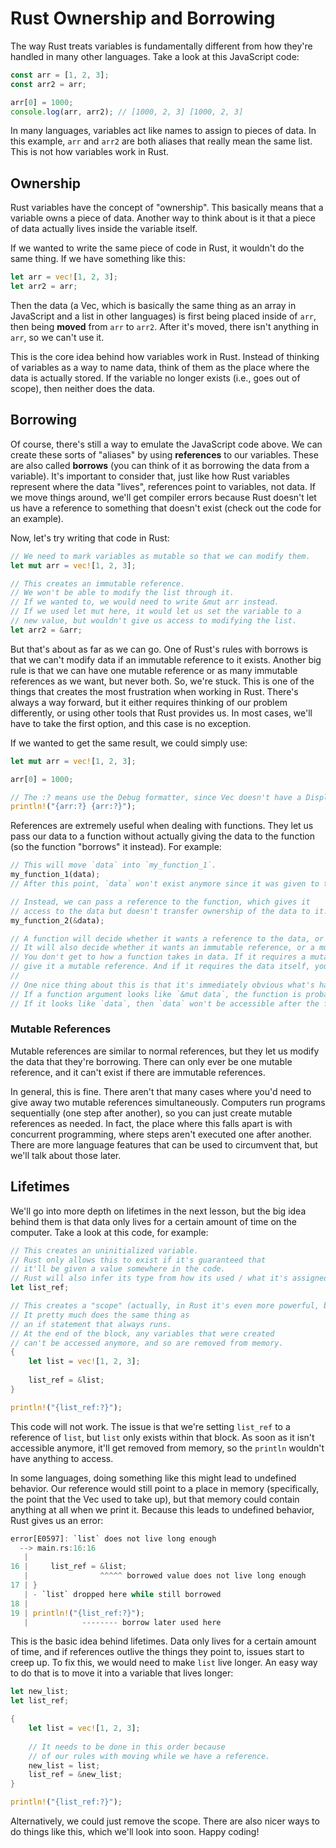 # Rust Ownership and Borrowing

The way Rust treats variables is fundamentally different from how they're handled in many other languages.
Take a look at this JavaScript code:
```js
const arr = [1, 2, 3];
const arr2 = arr;

arr[0] = 1000;
console.log(arr, arr2); // [1000, 2, 3] [1000, 2, 3]
```

In many languages, variables act like names to assign to pieces of data.
In this example, `arr` and `arr2` are both aliases that really mean the same list.
This is not how variables work in Rust.

## Ownership

Rust variables have the concept of "ownership".
This basically means that a variable owns a piece of data.
Another way to think about is it that a piece of data actually lives inside the variable itself.

If we wanted to write the same piece of code in Rust, it wouldn't do the same thing. If we have something like this:
```rust
let arr = vec![1, 2, 3];
let arr2 = arr;
```

Then the data (a Vec, which is basically the same thing as an array in JavaScript and a list in other languages) is first being placed inside of `arr`, then being **moved** from `arr` to `arr2`.
After it's moved, there isn't anything in `arr`, so we can't use it.

This is the core idea behind how variables work in Rust.
Instead of thinking of variables as a way to name data, think of them as the place where the data is actually stored.
If the variable no longer exists (i.e., goes out of scope), then neither does the data.

## Borrowing

Of course, there's still a way to emulate the JavaScript code above.
We can create these sorts of "aliases" by using **references** to our variables.
These are also called **borrows** (you can think of it as borrowing the data from a variable).
It's important to consider that,
just like how Rust variables represent where the data "lives", references point to variables, not data.
If we move things around,
we'll get compiler errors because Rust doesn't let us have a reference to something that doesn't exist
(check out the code for an example).

Now, let's try writing that code in Rust:
```rust
// We need to mark variables as mutable so that we can modify them.
let mut arr = vec![1, 2, 3];

// This creates an immutable reference.
// We won't be able to modify the list through it.
// If we wanted to, we would need to write &mut arr instead.
// If we used let mut here, it would let us set the variable to a
// new value, but wouldn't give us access to modifying the list.
let arr2 = &arr;
```

But that's about as far as we can go.
One of Rust's rules with borrows is that we can't modify data if an immutable reference to it exists.
Another big rule is that we can have one mutable reference or as many immutable references as we want, but never both.
So, we're stuck.
This is one of the things that creates the most frustration when working in Rust.
There's always a way forward, but it either requires thinking of our problem differently,
or using other tools that Rust provides us.
In most cases, we'll have to take the first option, and this case is no exception.

If we wanted to get the same result, we could simply use:
```rust
let mut arr = vec![1, 2, 3];

arr[0] = 1000;

// The :? means use the Debug formatter, since Vec doesn't have a Display formatter.
println!("{arr:?} {arr:?}");
```

References are extremely useful when dealing with functions.
They let us pass our data to a function without actually giving the data to the function
(so the function "borrows" it instead).
For example:
```rust
// This will move `data` into `my_function_1`.
my_function_1(data);
// After this point, `data` won't exist anymore since it was given to the function.

// Instead, we can pass a reference to the function, which gives it
// access to the data but doesn't transfer ownership of the data to it.
my_function_2(&data);

// A function will decide whether it wants a reference to the data, or the data itself.
// It will also decide whether it wants an immutable reference, or a mutable one.
// You don't get to how a function takes in data. If it requires a mutable reference, you must
// give it a mutable reference. And if it requires the data itself, you must give it the data.
//
// One nice thing about this is that it's immediately obvious what's happening.
// If a function argument looks like `&mut data`, the function is probably modifying `data`.
// If it looks like `data`, then `data` won't be accessible after the function is run.
```

### Mutable References

Mutable references are similar to normal references, but they let us modify the data that they're borrowing.
There can only ever be one mutable reference, and it can't exist if there are immutable references.

In general, this is fine.
There aren't that many cases where you'd need to give away two mutable references simultaneously.
Computers run programs sequentially (one step after another), so you can just create mutable references as needed.
In fact, the place where this falls apart is with concurrent programming, where steps aren't executed one after another.
There are more language features that can be used to circumvent that, but we'll talk about those later.

## Lifetimes

We'll go into more depth on lifetimes in the next lesson,
but the big idea behind them is that data only lives for a certain amount of time on the computer.
Take a look at this code, for example:
```rust
// This creates an uninitialized variable.
// Rust only allows this to exist if it's guaranteed that
// it'll be given a value somewhere in the code.
// Rust will also infer its type from how its used / what it's assigned to.
let list_ref;

// This creates a "scope" (actually, in Rust it's even more powerful, but for most languages this is just a scope).
// It pretty much does the same thing as
// an if statement that always runs.
// At the end of the block, any variables that were created
// can't be accessed anymore, and so are removed from memory.
{
    let list = vec![1, 2, 3];
    
    list_ref = &list;
}

println!("{list_ref:?}");
```

This code will not work.
The issue is that we're setting `list_ref` to a reference of `list`, but `list` only exists within that block.
As soon as it isn't accessible anymore, it'll get removed from memory,
so the `println` wouldn't have anything to access.

In some languages, doing something like this might lead to undefined behavior.
Our reference would still point to a place in memory (specifically, the point that the Vec used to take up),
but that memory could contain anything at all when we print it.
Because this leads to undefined behavior, Rust gives us an error:
```rust
error[E0597]: `list` does not live long enough
  --> main.rs:16:16
   |
16 |     list_ref = &list;
   |                ^^^^^ borrowed value does not live long enough
17 | }
   | - `list` dropped here while still borrowed
18 |
19 | println!("{list_ref:?}");
   |            -------- borrow later used here
```

This is the basic idea behind lifetimes.
Data only lives for a certain amount of time,
and if references outlive the things they point to, issues start to creep up.
To fix this, we would need to make `list` live longer.
An easy way to do that is to move it into a variable that lives longer:

```rust
let new_list;
let list_ref;

{
    let list = vec![1, 2, 3];
    
    // It needs to be done in this order because
    // of our rules with moving while we have a reference.
    new_list = list;
    list_ref = &new_list;
}

println!("{list_ref:?}");
```

Alternatively, we could just remove the scope.
There are also nicer ways to do things like this, which we'll look into soon.
Happy coding!